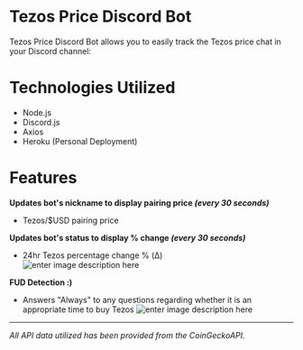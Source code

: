# Tezos Price Discord Bot

Tezos Price Discord Bot allows you to easily track the Tezos price chat in your Discord channel: 

# Technologies Utilized
 - Node.js
 - Discord.js
 - Axios
 - Heroku (Personal Deployment)

# Features
 **Updates bot's nickname to display pairing price *(every 30 seconds)***
 - Tezos/$USD pairing price 
 
 **Updates bot's status to display % change *(every 30 seconds)***
 - 24hr Tezos percentage change % (Δ)	
![enter image description here](https://i.imgur.com/qrhvZVE.gif)

 **FUD Detection :)**
- Answers "Always" to any questions regarding whether it is an appropriate time to buy Tezos
![enter image description here](https://i.imgur.com/EbPruy7.gif)

-----------------------------------------------------------------------------------------------------------------------

*All API data utilized has been provided from the CoinGeckoAPI.*
